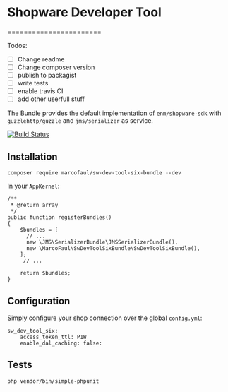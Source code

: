 # Shopware Developer Tool
=======================

Todos: 
- [ ] Change readme
- [ ] Change composer version
- [ ] publish to packagist
- [ ] write tests
- [ ] enable travis CI
- [ ] add other userfull stuff

The Bundle provides the default implementation of `enm/shopware-sdk` with `guzzlehttp/guzzle` and `jms/serializer` as service.

[![Build Status](https://travis-ci.com/MarcoFaul/sw-dev-tool-six-bundle.svg?branch=master)](https://travis-ci.com/MarcoFaul/sw-dev-tool-six-bundle)

## Installation

    composer require marcofaul/sw-dev-tool-six-bundle --dev

In your `AppKernel`:

    /**
     * @return array
     */
    public function registerBundles()
    {
        $bundles = [
          // ...
          new \JMS\SerializerBundle\JMSSerializerBundle(),
          new \MarcoFaul\SwDevToolSixBundle\SwDevToolSixBundle(),
        ];
         // ...
         
        return $bundles;
    }

## Configuration
Simply configure your shop connection over the global `config.yml`:

    sw_dev_tool_six:
        access_token_ttl: P1W
        enable_dal_caching: false:

## Tests

    php vendor/bin/simple-phpunit
